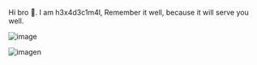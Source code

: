 Hi bro 👋.
I am h3x4d3c1m4l,
Remember it well, because it will serve you well.


![image](https://github.com/pr0xy0wlz/pr0xy0wlz/assets/129412198/1066aec2-1fb5-4af8-bdd9-aff1a341b329)

![imagen](https://github.com/pr0xy0wlz/pr0xy0wlz/assets/129412198/0b82314c-2551-49b4-aafc-c1fad2d9c6a9)
